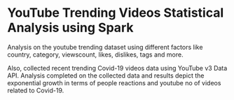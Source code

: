 # YouTube Trending Videos Statistical Analysis using Spark

Analysis on the youtube trending dataset using different factors like country, category, viewscount, likes, dislikes, tags and more.</br>

Also, collected recent trending Covid-19 videos data using YouTube v3 Data API. Analysis completed on the collected data and results depict the exponential growth in terms of people reactions and youtube no of videos related to Covid-19.

